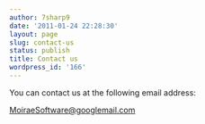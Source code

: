 ```yaml
---
author: 7sharp9
date: '2011-01-24 22:28:30'
layout: page
slug: contact-us
status: publish
title: Contact us
wordpress_id: '166'
---
```


You can contact us at the following email address:

[MoiraeSoftware@googlemail.com](mailto:MoiraeSoftware@googlemail.com)

